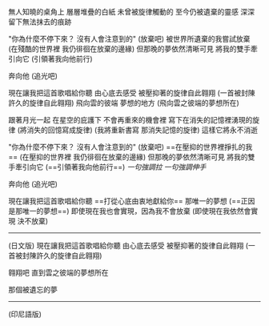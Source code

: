 無人知曉的桌角上
層層堆疊的白紙
未曾被旋律觸動的
至今仍被遺棄的靈感
深深留下無法抹去的痕跡


"你為什麼不停下來？ 沒有人會注意到的"
(放棄吧)
被世界所遺棄的我嘗試放棄
(在殘酷的世界裡 我仍徘徊在放棄的邊緣)
但那晚的夢依然清晰可見
將我的雙手牽引向它
(引領著我向他前行)

奔向他
(追光吧)

現在讓我把這首歌唱給你聽
由心底去感受
被壓抑著的旋律自此翱翔
(一首被封陳許久的旋律自此翱翔)
飛向雲的彼端 夢想的地方
(飛向雲之彼端的夢想所在)

跟著月光一起
在星空的庇護下
不會再重來的機會裡
寫下在消失的記憶裡湧現的旋律
(將消失的回憶寫成旋律)
(我將重新書寫
那消失記憶的旋律)
這樣它將永不消逝

"你為什麼不停下來？ 沒有人會注意到的"
(放棄吧)
==在壓抑的世界裡掙扎的我==
(在壓抑的世界裡 我仍徘徊在放棄的邊緣)
但那晚的夢依然清晰可見
將我的雙手牽引向它
(==引領著我向他前行==)
*一句強調拉 一句強調伸手*

奔向他
(追光吧)

現在讓我把這首歌唱給你聽
==打從心底由衷地獻給你==
那唯一的夢想
(==正因是那唯一的夢想==)
即使現在我也會實現，因為我不會放棄
(即使現在我依然會實現 決不放棄)

---
(日文版)
現在讓我把這首歌唱給你聽
由心底去感受
被壓抑著的旋律自此翱翔
(一首被封陳許久的旋律自此翱翔)

翱翔吧
直到雲之彼端的夢想所在

那個被遺忘的夢

---
(印尼語版)


